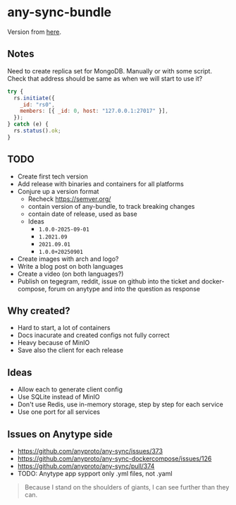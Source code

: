 # any-sync-bundle

Version from [here](https://puppetdoc.anytype.io/api/v1/prod-any-sync-compatible-versions/).

## Notes

Need to create replica set for MongoDB. Manually or with some script.  
Check that address should be same as when we will start to use it?

```js
try {
  rs.initiate({
    _id: "rs0",
    members: [{ _id: 0, host: "127.0.0.1:27017" }],
  });
} catch (e) {
  rs.status().ok;
}
```

## TODO

- Create first tech version
- Add release with binaries and containers for all platforms
- Conjure up a version format
  - Recheck https://semver.org/
  - contain version of any-bundle, to track breaking changes
  - contain date of release, used as base
  - Ideas
    - `1.0.0-2025-09-01`
    - `1.2021.09`
    - `2021.09.01`
    - `1.0.0+20250901`
- Create images with arch and logo?
- Write a blog post on both languages
- Create a video (on both languages?)
- Publish on tegegram, reddit, issue on github into the ticket and docker-compose, forum on anytype and into the question as response

## Why created?

- Hard to start, a lot of containers
- Docs inacurate and created configs not fully correct
- Heavy because of MinIO
- Save also the client for each release

## Ideas

- Allow each to generate client config
- Use SQLite instead of MinIO
- Don't use Redis, use in-memory storage, step by step for each service
- Use one port for all services

## Issues on Anytype side

- https://github.com/anyproto/any-sync/issues/373
- https://github.com/anyproto/any-sync-dockercompose/issues/126
- https://github.com/anyproto/any-sync/pull/374
- TODO: Anytype app sypport only .yml files, not .yaml

> Because I stand on the shoulders of giants, I can see further than they can.